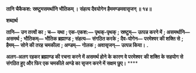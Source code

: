 **तानि चैकैकश: स्रष्टुमसमर्थानि भौतिकम् ।** **संहत्य दैवयोगेन हैममण्डमवासृजन् ॥ १४॥** 

**शब्दार्थ** 

**तानि—** **उन तत्त्वों का** **; च—** **यथा** **; एक-एकश:—** **पृथक्-पृथक्** **; स्रष्टुम्—** **उत्पन्न करने में** **; असमर्थानि—** **असमर्थ** **;** **भौतिकम्—** **भौतिक ब्रह्माण्ड** **; संहत्य—** **संगठित करके** **; दैव-योगेन—** **परमेश्वर की शक्ति से** **; हैमम्—** **सोने की तरह** **चमकीला** **; अण्डम्—** **गोलक** **; अवासृजन्—** **उत्पन्न किया।** **.** 

**अलग-अलग रहकर ब्रह्माण्ड की रचना करने में असमर्थ होने के कारण वे परमेश्वर** **की शक्ति के सहयोग से संगठित हुए और फिर एक चमकीले अण्डे का सृजन करने में** **सक्षम छुए।** **** 